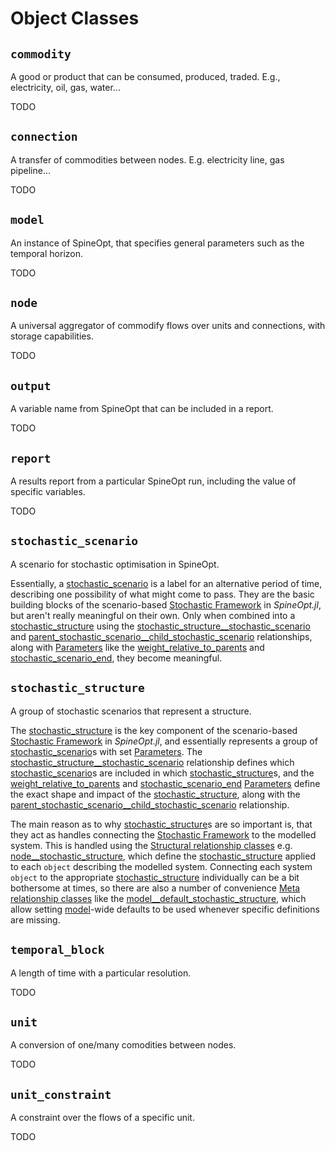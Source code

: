 # Object Classes

## `commodity`

A good or product that can be consumed, produced, traded. E.g., electricity, oil, gas, water...

TODO

## `connection`

A transfer of commodities between nodes. E.g. electricity line, gas pipeline...

TODO

## `model`

An instance of SpineOpt, that specifies general parameters such as the temporal horizon.

TODO

## `node`

A universal aggregator of commodify flows over units and connections, with storage capabilities.

TODO

## `output`

A variable name from SpineOpt that can be included in a report.

TODO

## `report`

A results report from a particular SpineOpt run, including the value of specific variables.

TODO

## `stochastic_scenario`

A scenario for stochastic optimisation in SpineOpt.

Essentially, a [stochastic\_scenario](@ref) is a label for an alternative period of time,
describing one possibility of what might come to pass.
They are the basic building blocks of the scenario-based [Stochastic Framework](@ref) in *SpineOpt.jl*,
but aren't really meaningful on their own.
Only when combined into a [stochastic\_structure](@ref) using the [stochastic\_structure\_\_stochastic\_scenario](@ref)
and [parent\_stochastic\_scenario\_\_child\_stochastic\_scenario](@ref) relationships,
along with [Parameters](@ref) like the [weight\_relative\_to\_parents](@ref) and [stochastic\_scenario\_end](@ref),
they become meaningful.

## `stochastic_structure`

A group of stochastic scenarios that represent a structure.

The [stochastic\_structure](@ref) is the key component of the scenario-based [Stochastic Framework](@ref)
in *SpineOpt.jl*, and essentially represents a group of [stochastic\_scenario](@ref)s with set [Parameters](@ref).
The [stochastic\_structure\_\_stochastic\_scenario](@ref) relationship defines which [stochastic\_scenario](@ref)s
are included in which [stochastic\_structure](@ref)s, and the [weight\_relative\_to\_parents](@ref) and
[stochastic\_scenario\_end](@ref) [Parameters](@ref) define the exact shape and impact of the
[stochastic\_structure](@ref), along with the [parent\_stochastic\_scenario\_\_child\_stochastic\_scenario](@ref)
relationship.

The main reason as to why [stochastic\_structure](@ref)s are so important is, that they act as handles connecting the
[Stochastic Framework](@ref) to the modelled system.
This is handled using the [Structural relationship classes](@ref) e.g. [node\_\_stochastic\_structure](@ref),
which define the [stochastic\_structure](@ref) applied to each `object` describing the modelled system.
Connecting each system `object` to the appropriate [stochastic\_structure](@ref) individually can be a bit bothersome
at times, so there are also a number of convenience [Meta relationship classes](@ref) like the
[model\_\_default\_stochastic\_structure](@ref), which allow setting [model](@ref)-wide defaults to be used whenever
specific definitions are missing.

## `temporal_block`

A length of time with a particular resolution.

TODO

## `unit`

A conversion of one/many comodities between nodes.

TODO

## `unit_constraint`

A constraint over the flows of a specific unit.

TODO

